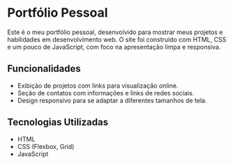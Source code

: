 # Portfólio Pessoal

Este é o meu portfólio pessoal, desenvolvido para mostrar meus projetos e habilidades em desenvolvimento web. O site foi construído com HTML, CSS e um pouco de JavaScript, com foco na apresentação limpa e responsiva.

## Funcionalidades

- Exibição de projetos com links para visualização online.
- Seção de contatos com informações e links de redes sociais.
- Design responsivo para se adaptar a diferentes tamanhos de tela.

## Tecnologias Utilizadas

- HTML
- CSS (Flexbox, Grid)
- JavaScript


